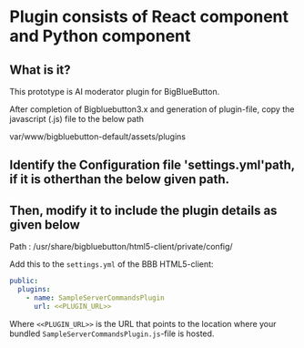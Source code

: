 # Plugin consists of React component and Python component

## What is it?

This prototype is AI moderator plugin for BigBlueButton. 

After completion of Bigbluebutton3.x and generation of plugin-file, copy the javascript (.js) file to the below path

var/www/bigbluebutton-default/assets/plugins

## Identify the Configuration file 'settings.yml'path, if it is otherthan the below given path.
## Then, modify it to include the plugin details as given below

Path : /usr/share/bigbluebutton/html5-client/private/config/

Add this to the `settings.yml` of the BBB HTML5-client:

```yaml
public:
  plugins:
    - name: SampleServerCommandsPlugin
      url: <<PLUGIN_URL>>
```

Where `<<PLUGIN_URL>>` is the URL that points to the location where your bundled `SampleServerCommandsPlugin.js`-file is hosted.
